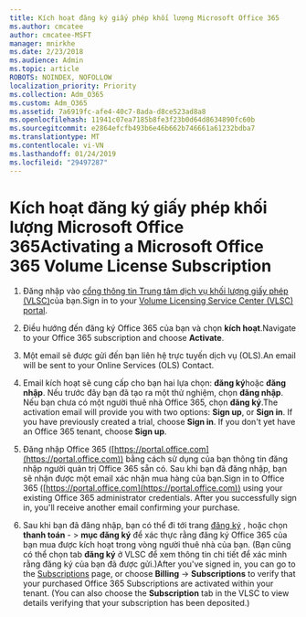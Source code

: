 ```yaml
---
title: Kích hoạt đăng ký giấy phép khối lượng Microsoft Office 365
ms.author: cmcatee
author: cmcatee-MSFT
manager: mnirkhe
ms.date: 2/23/2018
ms.audience: Admin
ms.topic: article
ROBOTS: NOINDEX, NOFOLLOW
localization_priority: Priority
ms.collection: Adm_O365
ms.custom: Adm_O365
ms.assetid: 7a6919fc-afe4-40c7-8ada-d8ce523ad8a8
ms.openlocfilehash: 11941c07ea7185b8fe3f23b0d64d8634890fc60b
ms.sourcegitcommit: e2864efcfb493b6e46b662b746661a61232bdba7
ms.translationtype: MT
ms.contentlocale: vi-VN
ms.lasthandoff: 01/24/2019
ms.locfileid: "29497287"
---
```

# <a name="activating-a-microsoft-office-365-volume-license-subscription"></a><span data-ttu-id="5b659-102">Kích hoạt đăng ký giấy phép khối lượng Microsoft Office 365</span><span class="sxs-lookup"><span data-stu-id="5b659-102">Activating a Microsoft Office 365 Volume License Subscription</span></span>

1. <span data-ttu-id="5b659-103">Đăng nhập vào [cổng thông tin Trung tâm dịch vụ khối lượng giấy phép (VLSC)](http://go.microsoft.com/fwlink/p/?LinkId=329762)của bạn.</span><span class="sxs-lookup"><span data-stu-id="5b659-103">Sign in to your [Volume Licensing Service Center (VLSC) portal](http://go.microsoft.com/fwlink/p/?LinkId=329762).</span></span>
    
2. <span data-ttu-id="5b659-104">Điều hướng đến đăng ký Office 365 của bạn và chọn **kích hoạt**.</span><span class="sxs-lookup"><span data-stu-id="5b659-104">Navigate to your Office 365 subscription and choose **Activate**.</span></span>
    
3. <span data-ttu-id="5b659-105">Một email sẽ được gửi đến bạn liên hệ trực tuyến dịch vụ (OLS).</span><span class="sxs-lookup"><span data-stu-id="5b659-105">An email will be sent to your Online Services (OLS) Contact.</span></span>
    
4. <span data-ttu-id="5b659-p101">Email kích hoạt sẽ cung cấp cho bạn hai lựa chọn: **đăng ký**hoặc **đăng nhập**. Nếu trước đây bạn đã tạo ra một thử nghiệm, chọn **đăng nhập**. Nếu bạn chưa có một người thuê nhà Office 365, chọn **đăng ký**.</span><span class="sxs-lookup"><span data-stu-id="5b659-p101">The activation email will provide you with two options: **Sign up**, or **Sign in**. If you have previously created a trial, choose **Sign in**. If you don't yet have an Office 365 tenant, choose **Sign up**.</span></span>
    
5. <span data-ttu-id="5b659-p102">Đăng nhập Office 365 ([https://portal.office.com](https://portal.office.com)) bằng cách sử dụng của bạn thông tin đăng nhập người quản trị Office 365 sẵn có. Sau khi bạn đã đăng nhập, bạn sẽ nhận được một email xác nhận mua hàng của bạn.</span><span class="sxs-lookup"><span data-stu-id="5b659-p102">Sign in to Office 365 ([https://portal.office.com](https://portal.office.com)) using your existing Office 365 administrator credentials. After you successfully sign in, you'll receive another email confirming your purchase.</span></span>
    
6. <span data-ttu-id="5b659-p103">Sau khi bạn đã đăng nhập, bạn có thể đi tới trang [đăng ký](https://go.microsoft.com/fwlink/p/?linkid=842054) , hoặc chọn **thanh toán**  - \> **mục đăng ký** để xác thực rằng đăng ký Office 365 của bạn mua được kích hoạt trong vòng người thuê nhà của bạn. (Bạn cũng có thể chọn tab **đăng ký** ở VLSC để xem thông tin chi tiết để xác minh rằng đăng ký của bạn đã được gửi.)</span><span class="sxs-lookup"><span data-stu-id="5b659-p103">After you've signed in, you can go to the [Subscriptions](https://go.microsoft.com/fwlink/p/?linkid=842054) page, or choose **Billing** -\> **Subscriptions** to verify that your purchased Office 365 Subscriptions are activated within your tenant. (You can also choose the **Subscription** tab in the VLSC to view details verifying that your subscription has been deposited.)</span></span> 
    

